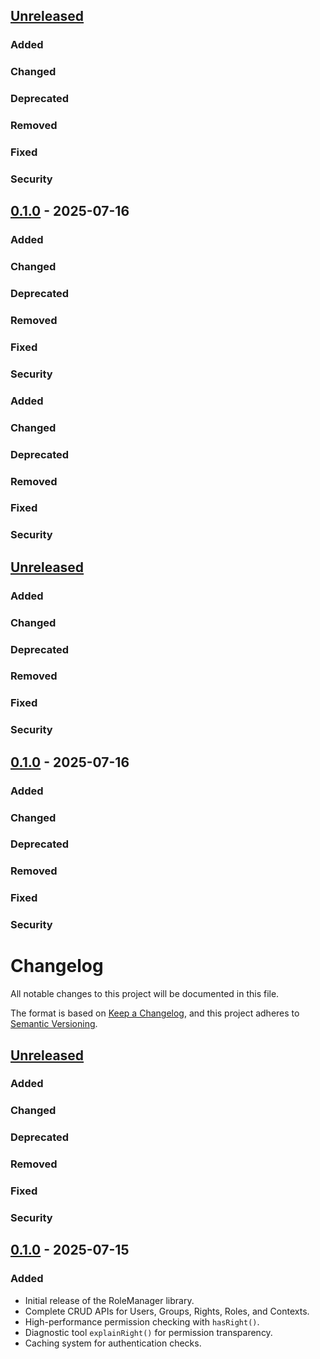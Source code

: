 ## [Unreleased]

### Added

### Changed

### Deprecated

### Removed

### Fixed

### Security

## [0.1.0] - 2025-07-16

### Added

### Changed

### Deprecated

### Removed

### Fixed

### Security


### Added

### Changed

### Deprecated

### Removed

### Fixed

### Security

## [Unreleased]

### Added

### Changed

### Deprecated

### Removed

### Fixed

### Security

## [0.1.0] - 2025-07-16

### Added

### Changed

### Deprecated

### Removed

### Fixed

### Security

# Changelog

All notable changes to this project will be documented in this file.

The format is based on [Keep a Changelog](https://keepachangelog.com/en/1.0.0/),
and this project adheres to [Semantic Versioning](https://semver.org/spec/v2.0.0.html).

## [Unreleased]

### Added

### Changed

### Deprecated

### Removed

### Fixed

### Security

## [0.1.0] - 2025-07-15 

### Added
- Initial release of the RoleManager library.
- Complete CRUD APIs for Users, Groups, Rights, Roles, and Contexts.
- High-performance permission checking with `hasRight()`.
- Diagnostic tool `explainRight()` for permission transparency.
- Caching system for authentication checks.


[0.1.0]: https://github.com/sebastiani/rolemanager/compare/v0.1.1...v0.1.0


[Unreleased]: https://github.com/sebastiani/rolemanager/compare/v0.1.0...HEAD
[0.1.0]: https://github.com/sebastiani/rolemanager/compare/v0.1.0...v0.1.0
[0.1.0]: https://github.com/sebastiani/rolemanager/compare/v0.1.1...v0.1.0

